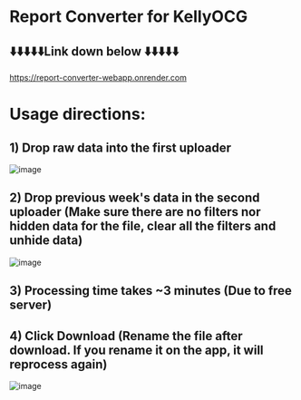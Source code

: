 # Report Converter for KellyOCG

## ⬇️⬇️⬇️⬇️⬇️Link down below ⬇️⬇️⬇️⬇️⬇️

https://report-converter-webapp.onrender.com



# Usage directions:

## 1) Drop raw data into the first uploader

![image](https://github.com/narwhalhorned/report-converter-webapp/assets/94519064/dffeda0b-9b75-4470-9504-e2c8390e1435)


## 2) Drop previous week's data in the second uploader (Make sure there are no filters nor hidden data for the file, clear all the filters and unhide data)

![image](https://github.com/narwhalhorned/report-converter-webapp/assets/94519064/07b5f1fe-cb4f-42d2-a046-bff63520cc12)


## 3) Processing time takes ~3 minutes (Due to free server)



## 4) Click Download (Rename the file after download. If you rename it on the app, it will reprocess again)

![image](https://github.com/narwhalhorned/report-converter-webapp/assets/94519064/43510947-db99-485e-9a7d-c3d3ec5b626a)

